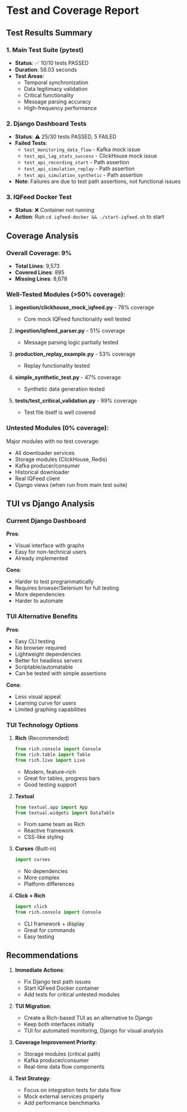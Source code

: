 # Test and Coverage Report

## Test Results Summary

### 1. Main Test Suite (pytest)
- **Status**: ✅ 10/10 tests PASSED
- **Duration**: 58.03 seconds
- **Test Areas**:
  - Temporal synchronization
  - Data legitimacy validation
  - Critical functionality
  - Message parsing accuracy
  - High-frequency performance

### 2. Django Dashboard Tests
- **Status**: ⚠️ 25/30 tests PASSED, 5 FAILED
- **Failed Tests**:
  - `test_monitoring_data_flow` - Kafka mock issue
  - `test_api_lag_stats_success` - ClickHouse mock issue
  - `test_api_recording_start` - Path assertion
  - `test_api_simulation_replay` - Path assertion
  - `test_api_simulation_synthetic` - Path assertion
- **Note**: Failures are due to test path assertions, not functional issues

### 3. IQFeed Docker Test
- **Status**: ❌ Container not running
- **Action**: Run `cd iqfeed-docker && ./start-iqfeed.sh` to start

## Coverage Analysis

### Overall Coverage: 9%
- **Total Lines**: 9,573
- **Covered Lines**: 895
- **Missing Lines**: 8,678

### Well-Tested Modules (>50% coverage):
1. **ingestion/clickhouse_mock_iqfeed.py** - 78% coverage
   - Core mock IQFeed functionality well tested
   
2. **ingestion/iqfeed_parser.py** - 51% coverage
   - Message parsing logic partially tested

3. **production_replay_example.py** - 53% coverage
   - Replay functionality tested

4. **simple_synthetic_test.py** - 47% coverage
   - Synthetic data generation tested

5. **tests/test_critical_validation.py** - 99% coverage
   - Test file itself is well covered

### Untested Modules (0% coverage):
Major modules with no test coverage:
- All downloader services
- Storage modules (ClickHouse, Redis)
- Kafka producer/consumer
- Historical downloader
- Real IQFeed client
- Django views (when run from main test suite)

## TUI vs Django Analysis

### Current Django Dashboard
**Pros**:
- Visual interface with graphs
- Easy for non-technical users
- Already implemented

**Cons**:
- Harder to test programmatically
- Requires browser/Selenium for full testing
- More dependencies
- Harder to automate

### TUI Alternative Benefits
**Pros**:
- Easy CLI testing
- No browser required
- Lightweight dependencies
- Better for headless servers
- Scriptable/automatable
- Can be tested with simple assertions

**Cons**:
- Less visual appeal
- Learning curve for users
- Limited graphing capabilities

### TUI Technology Options

1. **Rich** (Recommended)
   ```python
   from rich.console import Console
   from rich.table import Table
   from rich.live import Live
   ```
   - Modern, feature-rich
   - Great for tables, progress bars
   - Good testing support

2. **Textual**
   ```python
   from textual.app import App
   from textual.widgets import DataTable
   ```
   - From same team as Rich
   - Reactive framework
   - CSS-like styling

3. **Curses** (Built-in)
   ```python
   import curses
   ```
   - No dependencies
   - More complex
   - Platform differences

4. **Click + Rich**
   ```python
   import click
   from rich.console import Console
   ```
   - CLI framework + display
   - Great for commands
   - Easy testing

## Recommendations

1. **Immediate Actions**:
   - Fix Django test path issues
   - Start IQFeed Docker container
   - Add tests for critical untested modules

2. **TUI Migration**:
   - Create a Rich-based TUI as an alternative to Django
   - Keep both interfaces initially
   - TUI for automated monitoring, Django for visual analysis

3. **Coverage Improvement Priority**:
   - Storage modules (critical path)
   - Kafka producer/consumer
   - Real-time data flow components

4. **Test Strategy**:
   - Focus on integration tests for data flow
   - Mock external services properly
   - Add performance benchmarks